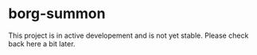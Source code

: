 # borg-summon

This project is in active developement and is not yet stable. Please check back here a bit later.
